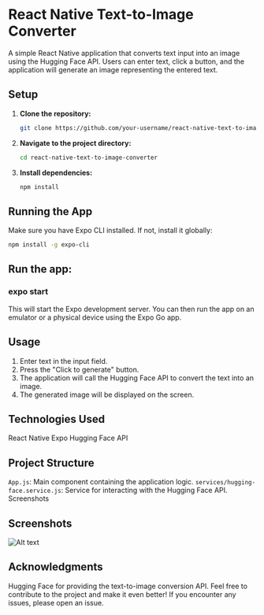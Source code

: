 ﻿# React Native Text-to-Image Converter

A simple React Native application that converts text input into an image using the Hugging Face API. Users can enter text, click a button, and the application will generate an image representing the entered text.

## Setup

1. **Clone the repository:**
    ```bash
    git clone https://github.com/your-username/react-native-text-to-image-converter.git
    ```

2. **Navigate to the project directory:**
    ```bash
    cd react-native-text-to-image-converter
    ```

3. **Install dependencies:**
    ```bash
    npm install
    ```

## Running the App

Make sure you have Expo CLI installed. If not, install it globally:
```bash
npm install -g expo-cli
```
## Run the app:

### expo start

This will start the Expo development server. You can then run the app on an emulator or a physical device using the Expo Go app.

## Usage
1. Enter text in the input field.
2. Press the "Click to generate" button.
3. The application will call the Hugging Face API to convert the text into an image.
4. The generated image will be displayed on the screen.

## Technologies Used
React Native
Expo
Hugging Face API

## Project Structure
`App.js`: Main component containing the application logic.
`services/hugging-face.service.js`: Service for interacting with the Hugging Face API.
Screenshots

## Screenshots
![Alt text](/main/imageconverter1.jpg?raw=true "screenshot 1")
## Acknowledgments
Hugging Face for providing the text-to-image conversion API.
Feel free to contribute to the project and make it even better! If you encounter any issues, please open an issue.

